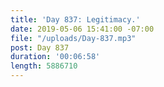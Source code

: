 ```yaml
---
title: 'Day 837: Legitimacy.'
date: 2019-05-06 15:41:00 -07:00
file: "/uploads/Day-837.mp3"
post: Day 837
duration: '00:06:58'
length: 5886710
---
```


